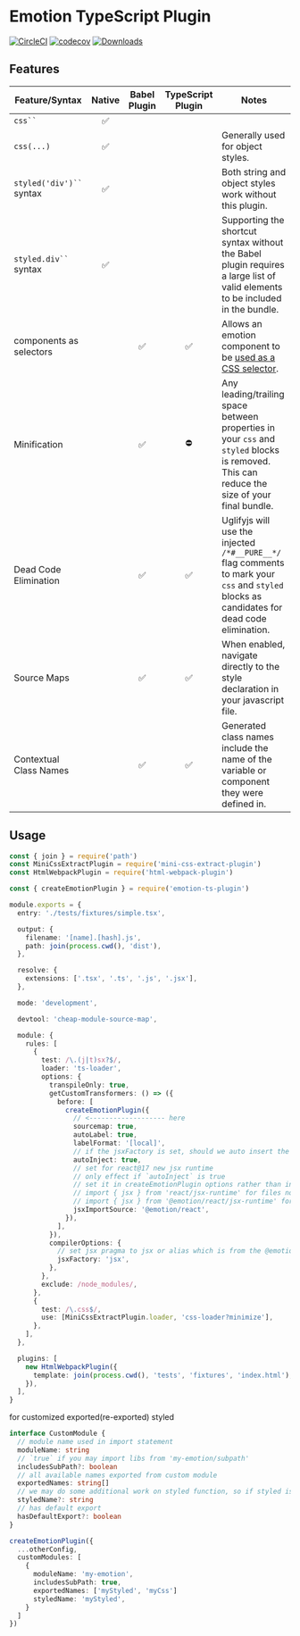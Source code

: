 # Emotion TypeScript Plugin

[![CircleCI](https://circleci.com/gh/LeetCode-OpenSource/emotion-ts-plugin.svg?style=svg)](https://circleci.com/gh/LeetCode-OpenSource/emotion-ts-plugin)
[![codecov](https://codecov.io/gh/LeetCode-OpenSource/emotion-ts-plugin/branch/master/graph/badge.svg)](https://codecov.io/gh/LeetCode-OpenSource/emotion-ts-plugin)
[![Downloads](https://img.shields.io/npm/dm/emotion-ts-plugin.svg?sanitize=true)](https://npmcharts.com/compare/emotion-ts-plugin?minimal=true)

## Features

<table>
  <thead>
    <tr>
      <th>Feature/Syntax</th>
      <th>Native</th>
      <th>Babel Plugin</th>
      <th>TypeScript Plugin</th>
      <th>Notes</th>
    </tr>
  </thead>
  <tbody>
    <tr>
      <td><code>css``</code></td>
      <td align="center">✅</td>
      <td align="center"></td>
      <td align="center"></td>
      <td></td>
    </tr>
    <tr>
      <td><code>css(...)</code></td>
      <td align="center">✅</td>
      <td align="center"></td>
      <td align="center"></td>
      <td>Generally used for object styles.</td>
    </tr>
    <tr>
      <td><code>styled('div')``</code> syntax</td>
      <td align="center">✅</td>
      <td align="center"></td>
      <td align="center"></td>
      <td>Both string and object styles work without this plugin.</td>
    </tr>
    <tr>
      <td><code>styled.div``</code> syntax</td>
      <td align="center">✅</td>
      <td align="center"></td>
      <td align="center"></td>
      <td>Supporting the shortcut syntax without the Babel plugin requires a large list of valid elements to be included in the bundle.</td>
    </tr>
    <tr>
      <td>components as selectors</td>
      <td align="center"></td>
      <td align="center">✅</td>
      <td align="center">✅</td>
      <td>Allows an emotion component to be <a href="https://emotion.sh/docs/styled#targeting-another-emotion-component">used as a CSS selector</a>.</td>
    </tr>
    <tr>
      <td>Minification</td>
      <td align="center"></td>
      <td align="center">✅</td>
      <td align="center">⛔️</td>
      <td>Any leading/trailing space between properties in your <code>css</code> and <code>styled</code> blocks is removed. This can reduce the size of your final bundle.</td>
    </tr>
    <tr>
      <td>Dead Code Elimination</td>
      <td align="center"></td>
      <td align="center">✅</td>
      <td align="center">✅</td>
      <td>Uglifyjs will use the injected <code>/*#__PURE__*/</code> flag comments to mark your <code>css</code> and <code>styled</code> blocks as candidates for dead code elimination.</td>
    </tr>
    <tr>
      <td>Source Maps</td>
      <td align="center"></td>
      <td align="center">✅</td>
      <td align="center">✅</td>
      <td>When enabled, navigate directly to the style declaration in your javascript file.</td>
    </tr>
    <tr>
      <td>Contextual Class Names</td>
      <td align="center"></td>
      <td align="center">✅</td>
      <td align="center">✅</td>
      <td>Generated class names include the name of the variable or component they were defined in.</td>
    </tr>
  </tbody>
</table>

## Usage

```ts
const { join } = require('path')
const MiniCssExtractPlugin = require('mini-css-extract-plugin')
const HtmlWebpackPlugin = require('html-webpack-plugin')

const { createEmotionPlugin } = require('emotion-ts-plugin')

module.exports = {
  entry: './tests/fixtures/simple.tsx',

  output: {
    filename: '[name].[hash].js',
    path: join(process.cwd(), 'dist'),
  },

  resolve: {
    extensions: ['.tsx', '.ts', '.js', '.jsx'],
  },

  mode: 'development',

  devtool: 'cheap-module-source-map',

  module: {
    rules: [
      {
        test: /\.(j|t)sx?$/,
        loader: 'ts-loader',
        options: {
          transpileOnly: true,
          getCustomTransformers: () => ({
            before: [
              createEmotionPlugin({
                // <------------------- here
                sourcemap: true,
                autoLabel: true,
                labelFormat: '[local]',
                // if the jsxFactory is set, should we auto insert the import statement
                autoInject: true,
                // set for react@17 new jsx runtime
                // only effect if `autoInject` is true
                // set it in createEmotionPlugin options rather than in `tsconfig.json` will generate more optimized codes:
                // import { jsx } from 'react/jsx-runtime' for files not using emotion
                // import { jsx } from '@emotion/react/jsx-runtime' for files using emotion
                jsxImportSource: '@emotion/react',
              }),
            ],
          }),
          compilerOptions: {
            // set jsx pragma to jsx or alias which is from the @emotion/react package to enable css property in jsx component
            jsxFactory: 'jsx',
          },
        },
        exclude: /node_modules/,
      },
      {
        test: /\.css$/,
        use: [MiniCssExtractPlugin.loader, 'css-loader?minimize'],
      },
    ],
  },

  plugins: [
    new HtmlWebpackPlugin({
      template: join(process.cwd(), 'tests', 'fixtures', 'index.html'),
    }),
  ],
}
```

for customized exported(re-exported) styled

```ts
interface CustomModule {
  // module name used in import statement
  moduleName: string
  // `true` if you may import libs from 'my-emotion/subpath'
  includesSubPath?: boolean
  // all available names exported from custom module
  exportedNames: string[]
  // we may do some additional work on styled function, so if styled is reexport, you should specify it here
  styledName?: string
  // has default export
  hasDefaultExport?: boolean
}

createEmotionPlugin({
  ...otherConfig,
  customModules: [
    {
      moduleName: 'my-emotion',
      includesSubPath: true,
      exportedNames: ['myStyled', 'myCss']
      styledName: 'myStyled',
    }
  ]
})
```
